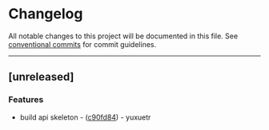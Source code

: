 # Changelog

All notable changes to this project will be documented in this file. See [conventional commits](https://www.conventionalcommits.org/) for commit guidelines.

---
## [unreleased]

### Features

- build api skeleton - ([c90fd84](https://github.com/yuxuetr/chat/commit/c90fd848e91b736454238807cb405783f11e3b25)) - yuxuetr

<!-- generated by git-cliff -->
